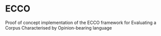# ECCO
Proof of concept implementation of the ECCO framework for Evaluating a Corpus Characterised by Opinion-bearing language
